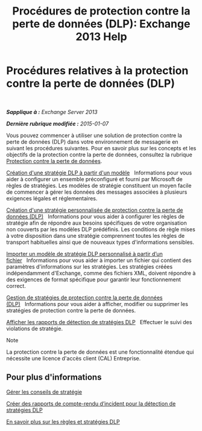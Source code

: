 ﻿---
title: 'Procédures de protection contre la perte de données (DLP): Exchange 2013 Help'
TOCTitle: Procédures relatives à la protection contre la perte de données (DLP)
ms:assetid: e2f575aa-552e-4dcc-8d7b-1ffd697d67df
ms:mtpsurl: https://technet.microsoft.com/fr-fr/library/JJ657736(v=EXCHG.150)
ms:contentKeyID: 50479432
ms.date: 04/24/2018
mtps_version: v=EXCHG.150
ms.translationtype: HT
---

# Procédures relatives à la protection contre la perte de données (DLP)

 

_**Sapplique à :** Exchange Server 2013_

_**Dernière rubrique modifiée :** 2015-01-07_

Vous pouvez commencer à utiliser une solution de protection contre la perte de données (DLP) dans votre environnement de messagerie en suivant les procédures suivantes. Pour en savoir plus sur les concepts et les objectifs de la protection contre la perte de données, consultez la rubrique [Protection contre la perte de données](technical-overview-of-dlp-data-loss-prevention-in-exchange.md).

[Création d'une stratégie DLP à partir d'un modèle](https://docs.microsoft.com/fr-fr/exchange/security-and-compliance/data-loss-prevention/create-dlp-policy-from-template)   Informations pour vous aider à configurer un ensemble préconfiguré et fourni par Microsoft de règles de stratégies. Les modèles de stratégie constituent un moyen facile de commencer à gérer les données des messages associées à plusieurs exigences légales et réglementaires.

[Création d'une stratégie personnalisée de protection contre la perte de données (DLP)](https://docs.microsoft.com/fr-fr/exchange/security-and-compliance/data-loss-prevention/create-custom-dlp-policy)   Informations pour vous aider à configurer les règles de stratégie afin de répondre aux besoins spécifiques de votre organisation non couverts par les modèles DLP prédéfinis. Les conditions de règle mises à votre disposition dans une stratégie comprennent toutes les règles de transport habituelles ainsi que de nouveaux types d'informations sensibles.

[Importer un modèle de stratégie DLP personnalisé à partir d’un fichier](import-a-custom-dlp-policy-template-from-a-file-exchange-2013-help.md)   Informations pour vous aider à importer un fichier qui contient des paramètres d'informations sur les stratégies. Les stratégies créées indépendamment d'Exchange, comme des fichiers XML, doivent répondre à des exigences de format spécifique pour garantir leur fonctionnement correct.

[Gestion de stratégies de protection contre la perte de données (DLP)](manage-dlp-policies-exchange-2013-help.md)   Informations pour vous aider à afficher, modifier ou supprimer les stratégies de protection contre la perte de données.

[Afficher les rapports de détection de stratégies DLP](view-dlp-policy-detection-reports-exchange-2013-help.md)   Effectuer le suivi des violations de stratégie.

> [!NOTE]
> La protection contre la perte de données est une fonctionnalité étendue qui nécessite une licence d'accès client (CAL) Entreprise.


## Pour plus d'informations

[Gérer les conseils de stratégie](how-to-configure-and-manage-policy-tips-a-dlp-feature-exchange.md)

[Créer des rapports de compte-rendu d’incident pour la détection de stratégies DLP](create-incident-reports-for-dlp-policy-detections-exchange-2013-help.md)

[En savoir plus sur les règles et stratégies DLP](https://technet.microsoft.com/fr-fr/library/jj156481\(v=exchg.150\))

